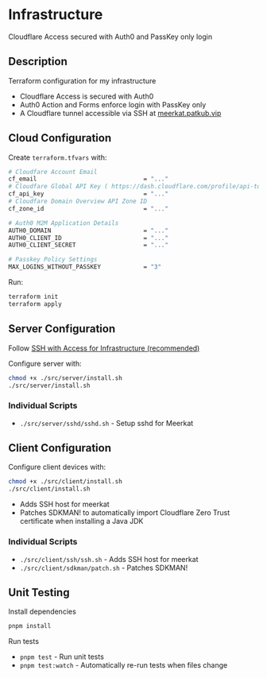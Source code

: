 # Infrastructure

Cloudflare Access secured with Auth0 and PassKey only login

## Description

Terraform configuration for my infrastructure
- Cloudflare Access is secured with Auth0
- Auth0 Action and Forms enforce login with PassKey only
- A Cloudflare tunnel accessible via SSH at [meerkat.patkub.vip](https://meerkat.patkub.vip/)

## Cloud Configuration

Create `terraform.tfvars` with:

```bash
# Cloudfare Account Email
cf_email                              = "..."
# Cloudfare Global API Key ( https://dash.cloudflare.com/profile/api-tokens )
cf_api_key                            = "..."
# Cloudfare Domain Overview API Zone ID
cf_zone_id                            = "..."

# Auth0 M2M Application Details
AUTH0_DOMAIN                          = "..."
AUTH0_CLIENT_ID                       = "..."
AUTH0_CLIENT_SECRET                   = "..."

# Passkey Policy Settings
MAX_LOGINS_WITHOUT_PASSKEY            = "3"
```

Run:

```bash
terraform init
terraform apply
```

## Server Configuration

Follow [SSH with Access for Infrastructure (recommended)](https://developers.cloudflare.com/cloudflare-one/networks/connectors/cloudflare-tunnel/use-cases/ssh/ssh-infrastructure-access/)

Configure server with:

```bash
chmod +x ./src/server/install.sh
./src/server/install.sh
```

### Individual Scripts
- `./src/server/sshd/sshd.sh` - Setup sshd for Meerkat


## Client Configuration

Configure client devices with:

```bash
chmod +x ./src/client/install.sh
./src/client/install.sh
```

- Adds SSH host for meerkat
- Patches SDKMAN! to automatically import Cloudflare Zero Trust certificate when installing a Java JDK

### Individual Scripts
- `./src/client/ssh/ssh.sh` - Adds SSH host for meerkat
- `./src/client/sdkman/patch.sh` - Patches SDKMAN!

## Unit Testing

Install dependencies

```bash
pnpm install
```

Run tests
- `pnpm test` - Run unit tests
- `pnpm test:watch` - Automatically re-run tests when files change

